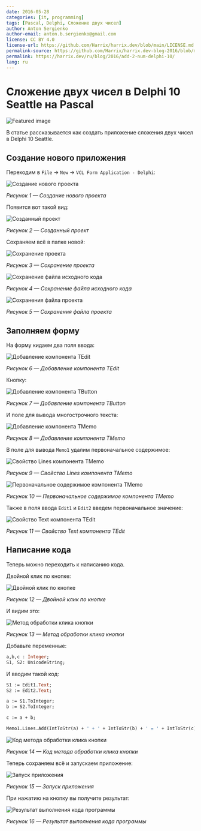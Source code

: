 ```yaml
---
date: 2016-05-28
categories: [it, programming]
tags: [Pascal, Delphi, Сложение двух чисел]
author: Anton Sergienko
author-email: anton.b.sergienko@gmail.com
license: CC BY 4.0
license-url: https://github.com/Harrix/harrix.dev/blob/main/LICENSE.md
permalink-source: https://github.com/Harrix/harrix.dev-blog-2016/blob/main/add-2-num-delphi-10/add-2-num-delphi-10.md
permalink: https://harrix.dev/ru/blog/2016/add-2-num-delphi-10/
lang: ru
---
```


# Сложение двух чисел в Delphi 10 Seattle на Pascal

![Featured image](featured-image.svg)

В статье рассказывается как создать приложение сложения двух чисел в Delphi 10 Seattle.

## Создание нового приложения

Переходим в `File` → `New` → `VCL Form Application - Delphi`:

![Создание нового проекта](img/new-project_01.png)

_Рисунок 1 — Создание нового проекта_

Появится вот такой вид:

![Созданный проект](img/new-project_02.png)

_Рисунок 2 — Созданный проект_

Сохраняем всё в папке новой:

![Сохранение проекта](img/new-project_03.png)

_Рисунок 3 — Сохранение проекта_

![Сохранение файла исходного кода](img/new-project_04.png)

_Рисунок 4 — Сохранение файла исходного кода_

![Сохранения файла проекта](img/new-project_05.png)

_Рисунок 5 — Сохранения файла проекта_

## Заполняем форму

На форму кидаем два поля ввода:

![Добавление компонента TEdit](img/controls_01.png)

_Рисунок 6 — Добавление компонента TEdit_

Кнопку:

![Добавление компонента TButton](img/controls_02.png)

_Рисунок 7 — Добавление компонента TButton_

И поле для вывода многострочного текста:

![Добавление компонента TMemo](img/controls_03.png)

_Рисунок 8 — Добавление компонента TMemo_

В поле для вывода `Memo1` удалим первоначальное содержимое:

![Свойство Lines компонента TMemo](img/controls_04.png)

_Рисунок 9 — Свойство Lines компонента TMemo_

![Первоначальное содержимое компонента TMemo](img/controls_05.png)

_Рисунок 10 — Первоначальное содержимое компонента TMemo_

Также в поля ввода `Edit1` и `Edit2` введем первоначальное значение:

![Свойство Text компонента TEdit](img/controls_06.png)

_Рисунок 11 — Свойство Text компонента TEdit_

## Написание кода

Теперь можно переходить к написанию кода.

Двойной клик по кнопке:

![Двойной клик по кнопке](img/click_01.png)

_Рисунок 12 — Двойной клик по кнопке_

И видим это:

![Метод обработки клика кнопки](img/click_02.png)

_Рисунок 13 — Метод обработки клика кнопки_

Добавьте переменные:

```pascal
a,b,c : Integer;
S1, S2: UnicodeString;
```

И вводим такой код:

```pascal
S1 := Edit1.Text;
S2 := Edit2.Text;

a := S1.ToInteger;
b := S2.ToInteger;

c := a + b;

Memo1.Lines.Add(IntToStr(a) + ' + ' + IntToStr(b) + ' = ' + IntToStr(c));:

```

![Код метода обработки клика кнопки](img/click_03.png)

_Рисунок 14 — Код метода обработки клика кнопки_

Теперь сохраняем всё и запускаем приложение:

![Запуск приложения](img/run.png)

_Рисунок 15 — Запуск приложения_

При нажатию на кнопку вы получите результат:

![Результат выполнения кода программы](img/result.png)

_Рисунок 16 — Результат выполнения кода программы_
